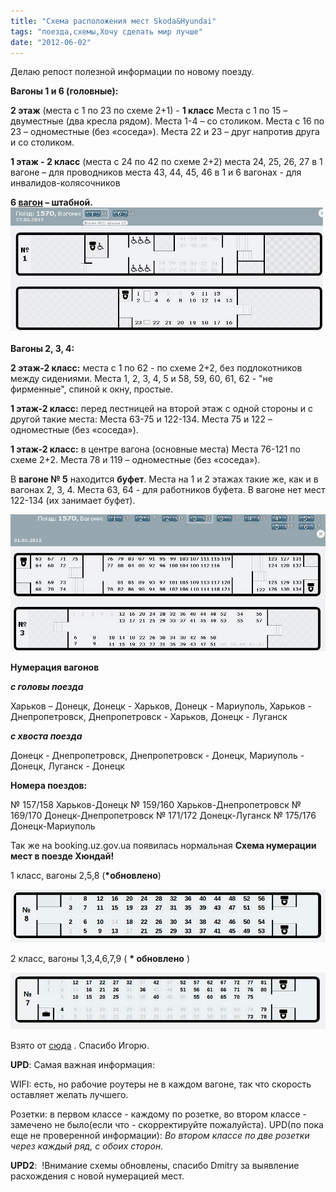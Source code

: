 ```yaml
---
title: "Схема расположения мест Skoda&Hyundai"
tags: "поезда,схемы,Хочу сделать мир лучше"
date: "2012-06-02"
---
```


Делаю репост полезной информации по новому поезду.

**Вагоны 1 и 6 (головные):**

**2 этаж** (места с 1 по 23 по схеме 2+1) - **1 класс** Места с 1 по 15 – двуместные (два кресла рядом). Места 1-4 – со столиком. Места с 16 по 23 – одноместные (без «соседа»). Места 22 и 23 – друг напротив друга и со столиком.

**1 этаж - 2 класс** (места с 24 по 42 по схеме 2+2) места 24, 25, 26, 27 в 1 вагоне – для проводников места 43, 44, 45, 46 в 1 и 6 вагонах - для инвалидов-колясочников

**6 [вагон](https://scbist.com/wiki/7710-vagon.html) – штабной.** ![](images/161_9538.jpg)

**Вагоны 2, 3, 4:**

**2 этаж-2 класс:** места с 1 по 62 - по схеме 2+2, без подлокотников между сидениями. Места 1, 2, 3, 4, 5 и 58, 59, 60, 61, 62 - "не фирменные", спиной к окну, простые.

**1 этаж-2 класс:** перед лестницей на второй этаж с одной стороны и с другой такие места: Места 63-75 и 122-134. Места 75 и 122 – одноместные (без «соседа»).

**1 этаж-2 класс:** в центре вагона (основные места) Места 76-121 по схеме 2+2. Места 78 и 119 – одноместные (без «соседа»).

В **вагоне № 5** находится **буфет**. Места на 1 и 2 этажах такие же, как и в вагонах 2, 3, 4. Места 63, 64 - для работников буфета. В вагоне нет мест 122-134 (их занимает буфет).

![](images/2345212_7669.jpg)

**Нумерация вагонов**

**_с головы поезда_**

Харьков – Донецк, Донецк - Харьков, Донецк - Мариуполь, Харьков - Днепропетровск, Днепропетровск - Харьков, Донецк - Луганск

**_с хвоста поезда_**

Донецк - Днепропетровск, Днепропетровск - Донецк, Мариуполь - Донецк, Луганск - Донецк

**Номера поездов:**

№ 157/158 Харьков-Донецк № 159/160 Харьков-Днепропетровск № 169/170 Донецк-Днепропетровск № 171/172 Донецк-Луганск № 175/176 Донецк-Мариуполь

Так же на booking.uz.gov.ua появилась нормальная **Схема нумерации мест в поезде Хюндай!**

1 класс, вагоны 2,5,8 (**\*обновлено**)

![](images/shema_vagona_hyundai_1.png "shema_vagona_hyundai_1")

2 класс, вагоны 1,3,4,6,7,9 ( **\* обновлено** )

![](images/shema_vagona_hyundai_2.png "shema_vagona_hyundai_2")

Взято от [сюда](https://scbist.com/vysokoskorostnoe-dvizhenie/16540-shema-numeracii-vagonov-poezdov-shkoda.html#post98962 "схема поездов") . Спасибо Игорю.

**UPD**: Самая важная информация:

WIFI: есть, но рабочие роутеры не в каждом вагоне, так что скорость оставляет желать лучшего.

Розетки: в первом классе - каждому по розетке, во втором классе - замечено не было(если что - скорректируйте пожалуйста). UPD(по пока еще не проверенной информации): _Во втором классе по две розетки через каждый ряд, с обоих сторон._

**UPD2**:  !Внимание схемы обновлены, спасибо Dmitry за выявление расхождения с новой нумерацией мест.
